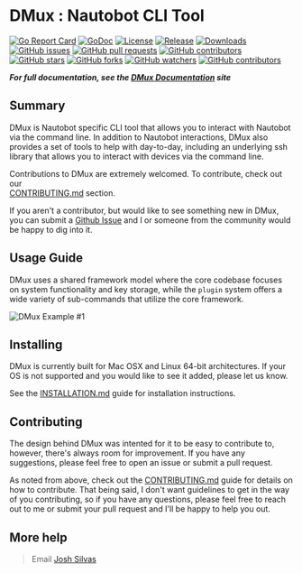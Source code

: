 # DMux : Nautobot CLI Tool 
[![Go Report Card](https://goreportcard.com/badge/github.com/josh-silvas/dmux)](https://goreportcard.com/report/github.com/josh-silvas/dmux)
[![GoDoc](https://godoc.org/github.com/josh-silvas/dmux?status.svg)](https://godoc.org/github.com/josh-silvas/dmux)
[![License](https://img.shields.io/badge/License-Apache%202.0-blue.svg)](https://github.com/josh-silvas/dmux/blob/main/LICENSE)
[![Release](https://img.shields.io/github/release/josh-silvas/dmux.svg?style=flat-square)](https://github.com/josh-silvas/dmux/releases/latest)
[![Downloads](https://img.shields.io/github/downloads/josh-silvas/dmux/total.svg?style=flat-square)](https://github.com/josh-silvas/dmux/releases)
[![GitHub issues](https://img.shields.io/github/issues/josh-silvas/dmux.svg?style=flat-square)](https://github.com/josh-silvas/dmux/issues)
[![GitHub pull requests](https://img.shields.io/github/issues-pr/josh-silvas/dmux.svg?style=flat-square)](https://github.com/josh-silvas/dmux/pulls)
[![GitHub contributors](https://img.shields.io/github/contributors/josh-silvas/dmux.svg?style=flat-square)](https://github.com/josh-silvas/dmux/graphs/contributors)
[![GitHub stars](https://img.shields.io/github/stars/josh-silvas/dmux.svg?style=flat-square&label=GitHub%20Stars)](https://github.com/josh-silvas/dmux/stargazers)
[![GitHub forks](https://img.shields.io/github/forks/josh-silvas/dmux.svg?style=flat-square&label=GitHub%20Forks)](https://github.com/josh-silvas/dmux/network/members)
[![GitHub watchers](https://img.shields.io/github/watchers/josh-silvas/dmux.svg?style=flat-square&label=GitHub%20Watchers)](https://github.com/josh-silvas/dmux/watchers)
[![GitHub contributors](https://img.shields.io/github/contributors/josh-silvas/dmux.svg?style=flat-square)](https://github.com/josh-silvas/dmux/graphs/contributors)


***For full documentation, see the [DMux Documentation](https://pages.github.com/josh-silvas/dmux) site***

## Summary
DMux is Nautobot specific CLI tool that allows you to interact with Nautobot via the command line. 
In addition to Nautobot interactions, DMux also provides a set of tools to help with day-to-day, including an underlying ssh
library that allows you to interact with devices via the command line.

Contributions to DMux are extremely welcomed. To contribute, check out our  
[CONTRIBUTING.md](docs/contributing.md) section. 

If you aren't a contributor, but would like to see something new in DMux, 
you can submit a [Github Issue](https://github.com/josh-silvas/dmux/issues) and I or someone from the community would be 
happy to dig into it.

## Usage Guide
DMux uses a shared framework model where the core codebase focuses on system functionality
and key storage, while the `plugin` system offers a wide variety of sub-commands that
utilize the core framework.

![DMux Example #1](docs/images/example_1.gif)

## Installing
DMux is currently built for Mac OSX and Linux 64-bit architectures. If your
OS is not supported and you would like to see it added, please let us know.

See the [INSTALLATION.md](docs/installation.md) guide for installation instructions.

## Contributing
The design behind DMux was intented for it to be easy to contribute to, however, there's
always room for improvement. If you have any suggestions, please feel free to open an issue or 
submit a pull request.

As noted from above, check out the [CONTRIBUTING.md](docs/contributing.md) guide for details on how to contribute. That being said,
I don't want guidelines to get in the way of you contributing, so if you have any questions, please feel free to reach out to me
or submit your pull request and I'll be happy to help you out.


## More help
> Email [Josh Silvas](mailto:josh@jsilvas.com)

